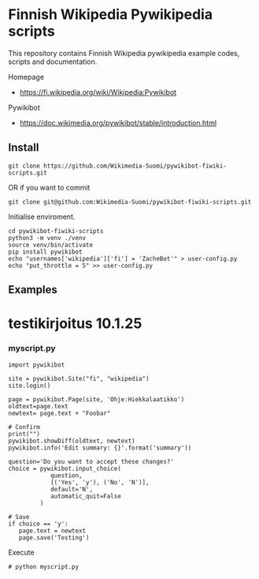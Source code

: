 # Finnish Wikipedia Pywikipedia scripts

This repository contains Finnish Wikipedia pywikipedia example codes, scripts and documentation.

Homepage
- https://fi.wikipedia.org/wiki/Wikipedia:Pywikibot

Pywikibot
- https://doc.wikimedia.org/pywikibot/stable/introduction.html

## Install

```
git clone https://github.com/Wikimedia-Suomi/pywikibot-fiwiki-scripts.git
```
OR if you want to commit

```
git clone git@github.com:Wikimedia-Suomi/pywikibot-fiwiki-scripts.git
```

Initialise enviroment.
```
cd pywikibot-fiwiki-scripts
python3 -m venv ./venv
source venv/bin/activate
pip install pywikibot
echo "usernames['wikipedia']['fi'] = 'ZacheBot'" > user-config.py
echo "put_throttle = 5" >> user-config.py
```

## Examples
# testikirjoitus 10.1.25

### myscript.py

```
import pywikibot

site = pywikibot.Site("fi", "wikipedia")
site.login()

page = pywikibot.Page(site, 'Ohje:Hiekkalaatikko')
oldtext=page.text
newtext= page.text + "Foobar"

# Confirm
print("")
pywikibot.showDiff(oldtext, newtext)
pywikibot.info('Edit summary: {}'.format('summary'))

question='Do you want to accept these changes?'
choice = pywikibot.input_choice(
            question,
            [('Yes', 'y'), ('No', 'N')],
            default='N',
            automatic_quit=False
         )

# Save
if choice == 'y':
   page.text = newtext 
   page.save('Testing')
```


Execute
```
# python myscript.py
```
